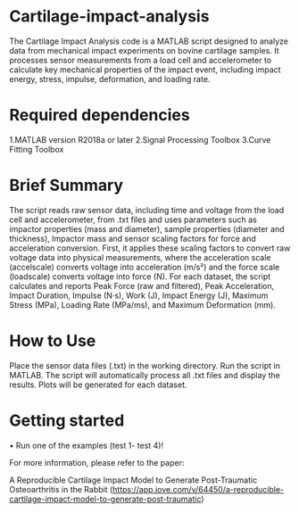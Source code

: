 # Cartilage-impact-analysis
The Cartilage Impact Analysis code is a MATLAB script designed to analyze data from mechanical impact experiments on bovine cartilage samples. It processes sensor measurements from a load cell and accelerometer to calculate key mechanical properties of the impact event, including impact energy, stress, impulse, deformation, and loading rate.

# Required dependencies
1.MATLAB version R2018a or later
2.Signal Processing Toolbox 
3.Curve Fitting Toolbox

# Brief Summary
The script reads raw sensor data, including time and voltage from the load cell and accelerometer, from .txt files and uses parameters such as impactor properties (mass and diameter), sample properties (diameter and thickness), Impactor mass and sensor scaling factors for force and acceleration conversion. First, it applies these scaling factors to convert raw voltage data into physical measurements, where the acceleration scale (accelscale) converts voltage into acceleration (m/s²) and the force scale (loadscale) converts voltage into force (N). For each dataset, the script calculates and reports Peak Force (raw and filtered), Peak Acceleration, Impact Duration, Impulse (N·s), Work (J), Impact Energy (J), Maximum Stress (MPa), Loading Rate (MPa/ms), and Maximum Deformation (mm).

# How to Use
Place the sensor data files (.txt) in the working directory. Run the script in MATLAB. The script will automatically process all .txt files and display the results. Plots will be generated for each dataset.

# Getting started 
•	Run one of the examples (test 1- test 4)!

For more information, please refer to the paper:

A Reproducible Cartilage Impact Model to Generate Post-Traumatic Osteoarthritis in the Rabbit (https://app.jove.com/v/64450/a-reproducible-cartilage-impact-model-to-generate-post-traumatic)
